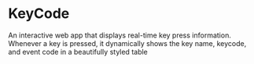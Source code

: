 # KeyCode
An interactive web app that displays real-time key press information. Whenever a key is pressed, it dynamically shows the key name, keycode, and event code in a beautifully styled table
